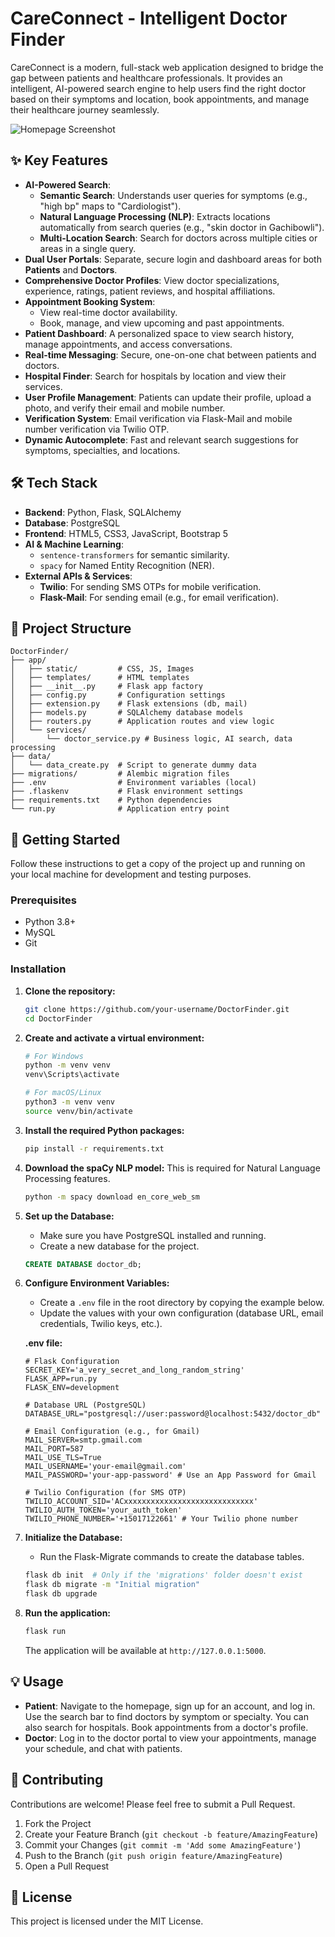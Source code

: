 # CareConnect - Intelligent Doctor Finder

CareConnect is a modern, full-stack web application designed to bridge the gap between patients and healthcare professionals. It provides an intelligent, AI-powered search engine to help users find the right doctor based on their symptoms and location, book appointments, and manage their healthcare journey seamlessly.

![Homepage Screenshot](https://via.placeholder.com/800x400.png?text=CareConnect+Homepage)

## ✨ Key Features

-   **AI-Powered Search**:
    -   **Semantic Search**: Understands user queries for symptoms (e.g., "high bp" maps to "Cardiologist").
    -   **Natural Language Processing (NLP)**: Extracts locations automatically from search queries (e.g., "skin doctor in Gachibowli").
    -   **Multi-Location Search**: Search for doctors across multiple cities or areas in a single query.
-   **Dual User Portals**: Separate, secure login and dashboard areas for both **Patients** and **Doctors**.
-   **Comprehensive Doctor Profiles**: View doctor specializations, experience, ratings, patient reviews, and hospital affiliations.
-   **Appointment Booking System**:
    -   View real-time doctor availability.
    -   Book, manage, and view upcoming and past appointments.
-   **Patient Dashboard**: A personalized space to view search history, manage appointments, and access conversations.
-   **Real-time Messaging**: Secure, one-on-one chat between patients and doctors.
-   **Hospital Finder**: Search for hospitals by location and view their services.
-   **User Profile Management**: Patients can update their profile, upload a photo, and verify their email and mobile number.
-   **Verification System**: Email verification via Flask-Mail and mobile number verification via Twilio OTP.
-   **Dynamic Autocomplete**: Fast and relevant search suggestions for symptoms, specialties, and locations.

## 🛠️ Tech Stack

-   **Backend**: Python, Flask, SQLAlchemy
-   **Database**: PostgreSQL
-   **Frontend**: HTML5, CSS3, JavaScript, Bootstrap 5
-   **AI & Machine Learning**:
    -   `sentence-transformers` for semantic similarity.
    -   `spacy` for Named Entity Recognition (NER).
-   **External APIs & Services**:
    -   **Twilio**: For sending SMS OTPs for mobile verification.
    -   **Flask-Mail**: For sending email (e.g., for email verification).

## 📂 Project Structure

```
DoctorFinder/
├── app/
│   ├── static/         # CSS, JS, Images
│   ├── templates/      # HTML templates
│   ├── __init__.py     # Flask app factory
│   ├── config.py       # Configuration settings
│   ├── extension.py    # Flask extensions (db, mail)
│   ├── models.py       # SQLAlchemy database models
│   ├── routers.py      # Application routes and view logic
│   └── services/
│       └── doctor_service.py # Business logic, AI search, data processing
├── data/
│   └── data_create.py  # Script to generate dummy data
├── migrations/         # Alembic migration files
├── .env                # Environment variables (local)
├── .flaskenv           # Flask environment settings
├── requirements.txt    # Python dependencies
└── run.py              # Application entry point
```

## 🚀 Getting Started

Follow these instructions to get a copy of the project up and running on your local machine for development and testing purposes.

### Prerequisites

-   Python 3.8+
-   MySQL
-   Git

### Installation

1.  **Clone the repository:**
    ```bash
    git clone https://github.com/your-username/DoctorFinder.git
    cd DoctorFinder
    ```

2.  **Create and activate a virtual environment:**
    ```bash
    # For Windows
    python -m venv venv
    venv\Scripts\activate

    # For macOS/Linux
    python3 -m venv venv
    source venv/bin/activate
    ```

3.  **Install the required Python packages:**
    ```bash
    pip install -r requirements.txt
    ```

4.  **Download the spaCy NLP model:**
    This is required for Natural Language Processing features.
    ```bash
    python -m spacy download en_core_web_sm
    ```

5.  **Set up the Database:**
    -   Make sure you have PostgreSQL installed and running.
    -   Create a new database for the project.
    ```sql
    CREATE DATABASE doctor_db;
    ```

6.  **Configure Environment Variables:**
    -   Create a `.env` file in the root directory by copying the example below.
    -   Update the values with your own configuration (database URL, email credentials, Twilio keys, etc.).

    **.env file:**
    ```env
    # Flask Configuration
    SECRET_KEY='a_very_secret_and_long_random_string'
    FLASK_APP=run.py
    FLASK_ENV=development

    # Database URL (PostgreSQL)
    DATABASE_URL="postgresql://user:password@localhost:5432/doctor_db"

    # Email Configuration (e.g., for Gmail)
    MAIL_SERVER=smtp.gmail.com
    MAIL_PORT=587
    MAIL_USE_TLS=True
    MAIL_USERNAME='your-email@gmail.com'
    MAIL_PASSWORD='your-app-password' # Use an App Password for Gmail

    # Twilio Configuration (for SMS OTP)
    TWILIO_ACCOUNT_SID='ACxxxxxxxxxxxxxxxxxxxxxxxxxxxxx'
    TWILIO_AUTH_TOKEN='your_auth_token'
    TWILIO_PHONE_NUMBER='+15017122661' # Your Twilio phone number
    ```

7.  **Initialize the Database:**
    -   Run the Flask-Migrate commands to create the database tables.
    ```bash
    flask db init  # Only if the 'migrations' folder doesn't exist
    flask db migrate -m "Initial migration"
    flask db upgrade
    ```

8.  **Run the application:**
    ```bash
    flask run
    ```
    The application will be available at `http://127.0.0.1:5000`.

## 💡 Usage

-   **Patient**: Navigate to the homepage, sign up for an account, and log in. Use the search bar to find doctors by symptom or specialty. You can also search for hospitals. Book appointments from a doctor's profile.
-   **Doctor**: Log in to the doctor portal to view your appointments, manage your schedule, and chat with patients.

## 🤝 Contributing

Contributions are welcome! Please feel free to submit a Pull Request.

1.  Fork the Project
2.  Create your Feature Branch (`git checkout -b feature/AmazingFeature`)
3.  Commit your Changes (`git commit -m 'Add some AmazingFeature'`)
4.  Push to the Branch (`git push origin feature/AmazingFeature`)
5.  Open a Pull Request

## 📄 License

This project is licensed under the MIT License.
